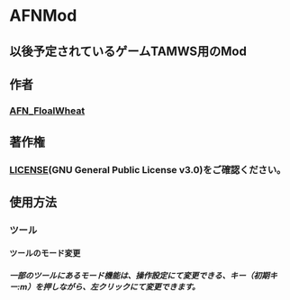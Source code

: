 # AFNMod
## 以後予定されているゲームTAMWS用のMod
## 作者
### [AFN_FloalWheat](https://github.com/FloalWheat)
## 著作権
### [LICENSE](https://github.com/TAMWS-Plugins/AFNMod/tree/main?tab=GPL-3.0-1-ov-file)(GNU General Public License v3.0)をご確認ください。
## 使用方法
### ツール
#### ツールのモード変更
##### 一部のツールにあるモード機能は、操作設定にて変更できる、キー（初期キー:m）を押しながら、左クリックにて変更できます。
 
